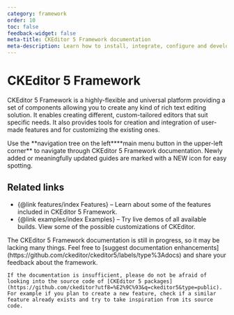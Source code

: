 ```yaml
---
category: framework
order: 10
toc: false
feedback-widget: false
meta-title: CKEditor 5 Framework documentation
meta-description: Learn how to install, integrate, configure and develop CKEditor 5 Framework. Browse through API documentation and online samples.
---
```


# CKEditor 5 Framework

CKEditor 5 Framework is a highly-flexible and universal platform providing a set of components allowing you to create any kind of rich text editing solution. It enables creating different, custom-tailored editors that suit specific needs. It also provides tools for creation and integration of user-made features and for customizing the existing ones.

<info-box>
    Use the <span class="navigation-hint_desktop">**navigation tree on the left**</span><span class="navigation-hint_mobile">**main menu button in the upper-left corner**</span> to navigate through CKEditor 5 Framework documentation. Newly added or meaningfully updated guides are marked with a <span class="tree__item__badge tree__item__badge_new">NEW</span> icon for easy spotting.
</info-box>

## Related links

 * {@link features/index Features} &ndash; Learn about some of the features included in CKEditor 5 Framework.
 * {@link examples/index Examples} &ndash; Try live demos of all available builds. View some of the possible customizations of CKEditor.

<info-box>
    The CKEditor 5 Framework documentation is still in progress, so it may be lacking many things. Feel free to [suggest documentation enhancements](https://github.com/ckeditor/ckeditor5/labels/type%3Adocs) and share your feedback about the framework.

    If the documentation is insufficient, please do not be afraid of looking into the source code of [CKEditor 5 packages](https://github.com/ckeditor?utf8=%E2%9C%93&q=ckeditor5&type=public). For example if you plan to create a new feature, check if a similar feature already exists and try to take inspiration from its source code.
</info-box>
